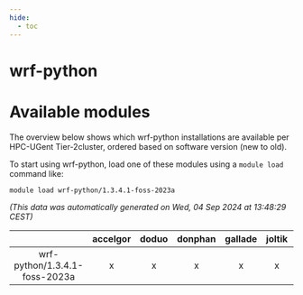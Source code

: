 ```yaml
---
hide:
  - toc
---
```


wrf-python
==========

# Available modules


The overview below shows which wrf-python installations are available per HPC-UGent Tier-2cluster, ordered based on software version (new to old).

To start using wrf-python, load one of these modules using a `module load` command like:

```shell
module load wrf-python/1.3.4.1-foss-2023a
```

*(This data was automatically generated on Wed, 04 Sep 2024 at 13:48:29 CEST)*  

| |accelgor|doduo|donphan|gallade|joltik|shinx|skitty|
| :---: | :---: | :---: | :---: | :---: | :---: | :---: | :---: |
|wrf-python/1.3.4.1-foss-2023a|x|x|x|x|x|-|x|
